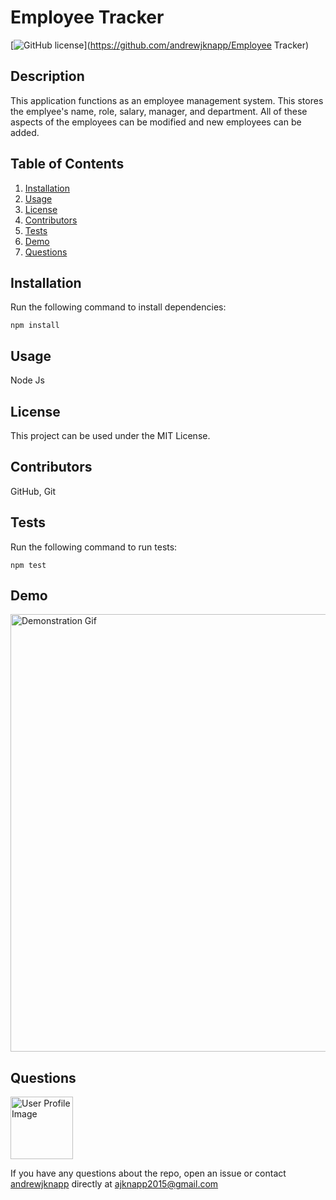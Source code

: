 # Employee Tracker

[![GitHub license](https://img.shields.io/badge/license-MIT-blue.svg)](https://github.com/andrewjknapp/Employee Tracker)

## Description

This application functions as an employee management system. This stores the emplyee's name, role, salary, manager, and department. All of these aspects of the employees can be modified and new employees can be added.

## Table of Contents
1. [Installation](#installation)
2. [Usage](#usage)
3. [License](#license)
4. [Contributors](#contributors)
5. [Tests](#tests)
6. [Demo](#demo)
7. [Questions](#questions)

## Installation<a name="installation"></a>

Run the following command to install dependencies:

```
npm install
```

## Usage<a name="usage"></a>

Node Js

## License<a name=license></a>

This project can be used under the MIT License.

## Contributors<a name=contributors></a>

GitHub, Git

## Tests<a name="tests"></a>

Run the following command to run tests:

```
npm test
```

## Demo

<img src="demo/EmployeeTracker.gif" alt="Demonstration Gif" height="700">

## Questions<a name="questions"></a>

<img src="https://avatars.githubusercontent.com/u/16299570?" alt="User Profile Image" height="100">

If you have any questions about the repo, open an issue or contact [andrewjknapp](https://github.com/andrewjknapp) directly at ajknapp2015@gmail.com